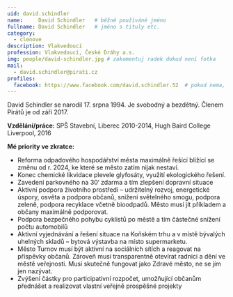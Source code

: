 ```yaml
---
uid: david.schindler
name:     David Schindler  	# běžně používáné jméno
fullname: David Schindler  	# jméno s tituly etc.
category:
  - clenove
description: Vlakvedoucí
profession: Vlakvedoucí, České Dráhy a.s.
img: people/david-schindler.jpg # zakomentuj radek dokud není fotka
mail:
  - david.schindler@pirati.cz
profiles:
  facebook: https://www.facebook.com/david.schindler.52  # pokud nema, staci smazat tuto radku
---
```


David Schindler se narodil 17. srpna 1994. Je svobodný a bezdětný. Členem Pirátů je od září 2017.

**Vzdělání/práce:** SPŠ Stavební, Liberec 2010-2014, Hugh Baird College Liverpool, 2016

**Mé priority ve zkratce:**
- Reforma odpadového hospodářství města maximálně řešící blížící se změnu od r. 2024, ke které se město zatím nijak nestaví. 	
- Konec chemické likvidace plevele glyfosáty, využití ekologického řešení.
- Zavedení parkovného na 30‘ zdarma a tím zlepšení dopravní situace 	
- Aktivní podpora životního prostředí – udržitelný rozvoj, energetické úspory, osvěta a podpora občanů, snížení světelného smogu, podpora zeleně, podpora recyklace včetně bioodpadů. Město musí jít příkladem a občany maximálně podporovat. 	
- Podpora bezpečného pohybu cyklistů po městě a tím částečné snížení počtu automobilů
- Aktivní vyjednávání a řešení situace na Koňském trhu a v místě bývalých uhelných skladů – bytová výstavba na místo supermarketu. 
- Město Turnov musí být aktivní na sociálních sítích a reagovat na příspěvky občanů. Zároveň musí transparentně otevírat radnici a dění ve městě veřejnosti. Musí skutečně fungovat jako Zdravé město, ne se jím jen nazývat. 	
- Zvýšení částky pro participativní rozpočet, umožňující občanům přednášet a realizovat vlastní veřejně prospěšné projekty
